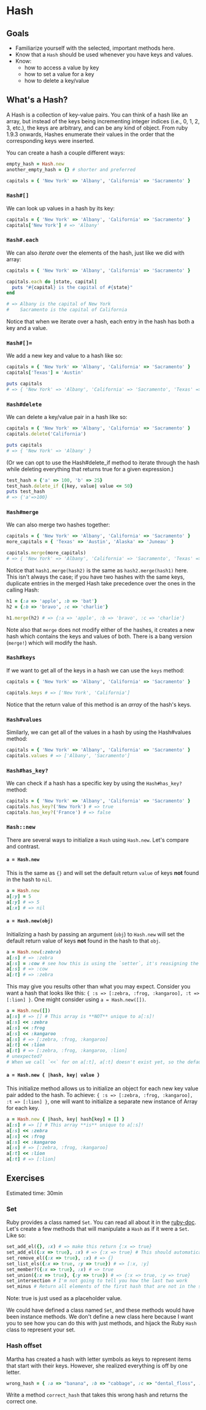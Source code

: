 # Hash

## Goals

* Familiarize yourself with the selected, important methods here.
* Know that a `Hash` should be used whenever you have keys and values.
* Know:
  * how to access a value by key
  * how to set a value for a key
  * how to delete a key/value

## What's a Hash?

A Hash is a collection of key-value pairs. You can think of a hash like an
array, but instead of the keys being incrementing integer indices (i.e., 0, 1,
2, 3, etc.), the keys are arbitrary, and can be any kind of object. From ruby 1.9.3
onwards, Hashes enumerate their values in the order that the corresponding keys were inserted.

You can create a hash a couple different ways:

```ruby
empty_hash = Hash.new
another_empty_hash = {} # shorter and preferred

capitals = { 'New York' => 'Albany', 'California' => 'Sacramento' }
```

### `Hash#[]`

We can look up values in a hash by its key:

```ruby
capitals = { 'New York' => 'Albany', 'California' => 'Sacramento' }
capitals['New York'] # => 'Albany'
```

### `Hash#.each`

We can also *iterate* over the elements of the hash, just like we did
with array:

```ruby
capitals = { 'New York' => 'Albany', 'California' => 'Sacramento' }

capitals.each do |state, capital|
  puts "#{capital} is the capital of #{state}"
end

# => Albany is the capital of New York
#    Sacramento is the capital of California
```

Notice that when we iterate over a hash, each entry in the hash has
both a key and a value.

### `Hash#[]=`

We add a new key and value to a hash like so:

```ruby
capitals = { 'New York' => 'Albany', 'California' => 'Sacramento' }
capitals['Texas'] = 'Austin'

puts capitals
# => { 'New York' => 'Albany', 'California' => 'Sacramento', 'Texas' => 'Austin' }
```

### `Hash#delete`

We can delete a key/value pair in a hash like so:

```ruby
capitals = { 'New York' => 'Albany', 'California' => 'Sacramento' }
capitals.delete('California')

puts capitals
# => { 'New York' => 'Albany' }
```

(Or we can opt to use the Hash#delete_if method to iterate through the hash while
deleting everything that returns true for a given expression.)

```ruby
test_hash = {'a' => 100, 'b' => 25}
test_hash.delete_if {|key, value| value <= 50}
puts test_hash
# => {'a'=>100}
```


### `Hash#merge`

We can also merge two hashes together:

```ruby
capitals = { 'New York' => 'Albany', 'California' => 'Sacramento' }
more_capitals = { 'Texas' => 'Austin', 'Alaska' => 'Juneau' }

capitals.merge(more_capitals)
# => { 'New York' => 'Albany', 'California' => 'Sacramento', 'Texas' => 'Austin', 'Alaska' => 'Juneau' }
```

Notice that `hash1.merge(hash2)` is the same as `hash2.merge(hash1)`
here. This isn't always the case; if you have two hashes with the same
keys, duplicate entries in the merged Hash take precedence over the
ones in the calling Hash:

```ruby
h1 = {:a => 'apple', :b => 'bat'}
h2 = {:b => 'bravo', :c => 'charlie'}

h1.merge(h2) # => {:a => 'apple', :b => 'bravo', :c => 'charlie'}
```

Note also that `merge` does not modify either of the hashes, it
creates a new hash which contains the keys and values of both. There
is a bang version (`merge!`) which will modify the hash.

### `Hash#keys`

If we want to get all of the keys in a hash we can use the `keys`
method:

```ruby
capitals = { 'New York' => 'Albany', 'California' => 'Sacramento' }

capitals.keys # => ['New York', 'California']
```

Notice that the return value of this method is an *array* of the
hash's keys.

### `Hash#values`

Similarly, we can get all of the values in a hash by using the
Hash#values method:

```ruby
capitals = { 'New York' => 'Albany', 'California' => 'Sacramento' }
capitals.values # => ['Albany', 'Sacramento']
```

### `Hash#has_key?`

We can check if a hash has a specific key by using the `Hash#has_key?`
method:

```ruby
capitals = { 'New York' => 'Albany', 'California' => 'Sacramento' }
capitals.has_key?('New York') # => true
capitals.has_key?('France') # => false
```

### `Hash::new`

There are several ways to initialize a `Hash` using `Hash.new`. Let's compare and contrast.

#### `a = Hash.new`

This is the same as `{}` and will set the default return `value` of keys **not** found in the hash to `nil`.

```ruby
a = Hash.new
a[:y] = 5
a[:y] # => 5
a[:x] # => nil
```

#### `a = Hash.new(obj)`

Initializing a hash by passing an argument (`obj`) to `Hash.new` will set the default return value of keys **not** found in the hash to that `obj`.

```ruby
a = Hash.new(:zebra)
a[:s] # => :zebra
a[:s] = :cow # see how this is using the `setter`, it's reasigning the value for key :s
a[:s] # => :cow
a[:t] # => :zebra
```

This may give you results other than what you may expect. Consider you want a hash that looks like this: `{ :s => [:zebra, :frog, :kangaroo], :t => [:lion] }`. One might consider using `a = Hash.new([])`.

```ruby
a = Hash.new([])
a[:s] # => [] # This array is **NOT** unique to a[:s]!
a[:s] << :zebra
a[:s] << :frog
a[:s] << :kangaroo
a[:s] # => [:zebra, :frog, :kangaroo]
a[:t] << :lion
a[:t] # => [:zebra, :frog, :kangaroo, :lion]
# unexpected?
# When we call `<<` for on a[:t], a[:t] doesn't exist yet, so the default return value is the object the hash was initialized with (The same array as a[:s] is working with)
```

#### `a = Hash.new { |hash, key| value }`

This initialize method allows us to initialize an object for each new key value pair added to the hash. To achieve: `{ :s => [:zebra, :frog, :kangaroo], :t => [:lion] }`, one will want to initialize a separate new instance of Array for each key.

```ruby
a = Hash.new { |hash, key| hash[key] = [] }
a[:s] # => [] # This array **is** unique to a[:s]!
a[:s] << :zebra
a[:s] << :frog
a[:s] << :kangaroo
a[:s] # => [:zebra, :frog, :kangaroo]
a[:t] << :lion
a[:t] # => [:lion]
```

## Exercises

Estimated time: 30min

### Set

Ruby provides a class named `Set`. You can read all about it in the
[ruby-doc][ruby-set-doc]. Let's create a few methods that will manipulate
a `Hash` as if it were a `Set`.  Like so:

```ruby
set_add_el({}, :x) # => make this return {:x => true}
set_add_el({:x => true}, :x) # => {:x => true} # This should automatically work if the first method worked
set_remove_el({:x => true}, :x) # => {}
set_list_els({:x => true, :y => true}) # => [:x, :y]
set_member?({:x => true}, :x) # => true
set_union({:x => true}, {:y => true}) # => {:x => true, :y => true}
set_intersection # I'm not going to tell you how the last two work
set_minus # Return all elements of the first hash that are not in the second hash, not vice versa
```

Note: true is just used as a placeholder value.

We could have defined a class named `Set`, and these methods would
have been instance methods. We don't define a new class here because I
want you to see how you can do this with just methods, and hijack the
Ruby `Hash` class to represent your set.

### Hash offset

Martha has created a hash with letter symbols as keys to represent
items that start with their keys. However, she realized everything is
off by one letter.

```ruby
wrong_hash = { :a => "banana", :b => "cabbage", :c => "dental_floss", :d => "eel_sushi" }
```

Write a method `correct_hash` that takes this wrong hash and returns
the correct one.

[ruby-set-doc]: http://www.ruby-doc.org/stdlib-1.9.3/libdoc/set/rdoc/Set.html
